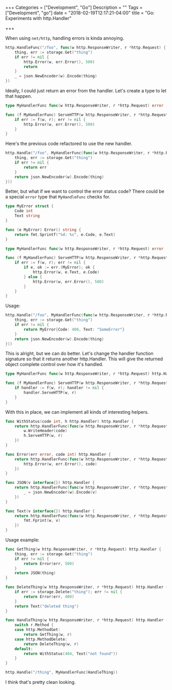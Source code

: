 +++
Categories = ["Development", "Go"]
Description = ""
Tags = ["Development", "go"]
date = "2018-02-19T12:17:21-04:00"
title = "Go: Experiments with http.Handler"

+++

When using `net/http`, handling errors is kinda annoying.

``` go
http.HandleFunc("/foo", func(w http.ResponseWriter, r *http.Request) {
	thing, err := storage.Get("thing")
	if err != nil {
		http.Error(w, err.Error(), 500)
		return
	}
	_ = json.NewEncoder(w).Encode(thing)
})
```

Ideally, I could just return an error from the handler. Let's create a type to let that happen.

``` go
type MyHandlerFunc func(w http.ResponseWriter, r *http.Request) error

func (f MyHandlerFunc) ServeHTTP(w http.ResponseWriter, r *http.Request) {
	if err := f(w, r); err != nil {
		http.Error(w, err.Error(), 500)
	}
}
```

Here's the previous code refactored to use the new handler.

``` go
http.Handle("/foo", MyHandlerFunc(func(w http.ResponseWriter, r *http.Request) error {
	thing, err := storage.Get("thing")
	if err != nil {
		return err
	}
	return json.NewEncoder(w).Encode(thing)
}))
```

Better, but what if we want to control the error status code? There could be a
special `error` type that `MyHandleFunc` checks for.

``` go
type MyError struct {
	Code int
	Text string
}

func (e MyError) Error() string {
	return fmt.Sprintf("%d: %s", e.Code, e.Text)
}

type MyHandlerFunc func(w http.ResponseWriter, r *http.Request) error

func (f MyHandlerFunc) ServeHTTP(w http.ResponseWriter, r *http.Request) {
	if err := f(w, r); err != nil {
		if e, ok := err.(MyError); ok {
			http.Error(w, e.Text, e.Code)
		} else {
			http.Error(w, err.Error(), 500)
		}
	}
}
```

Usage:

``` go
http.Handle("/foo", MyHandlerFunc(func(w http.ResponseWriter, r *http.Request) error {
	thing, err := storage.Get("thing")
	if err != nil {
		return MyError{Code: 400, Text: "SomeError"}
	}
	return json.NewEncoder(w).Encode(thing)
}))
```

This is alright, but we can do better. Let's change the handler function signature so
that it returns another http.Handler. This will give the returned object complete control
over how it's handled.

``` go
type MyHandlerFunc func(w http.ResponseWriter, r *http.Request) http.Handler

func (f MyHandlerFunc) ServeHTTP(w http.ResponseWriter, r *http.Request) {
	if handler := f(w, r); handler != nil {
		handler.ServeHTTP(w, r)
	}
}
```

With this in place, we can implement all kinds of interesting helpers.

``` go
func WithStatus(code int, h http.Handler) http.Handler {
	return http.HandlerFunc(func(w http.ResponseWriter, r *http.Request) {
		w.WriteHeader(code)
		h.ServeHTTP(w, r)
	})
}

func Error(err error, code int) http.Handler {
	return http.HandlerFunc(func(w http.ResponseWriter, r *http.Request) {
		http.Error(w, err.Error(), code)
	})
}

func JSON(v interface{}) http.Handler {
	return http.HandlerFunc(func(w http.ResponseWriter, r *http.Request) {
		_ = json.NewEncoder(w).Encode(v)
	})
}

func Text(v interface{}) http.Handler {
	return http.HandlerFunc(func(w http.ResponseWriter, r *http.Request) {
		fmt.Fprint(w, v)
	})
}
```

Usage example:

``` go
func GetThing(w http.ResponseWriter, r *http.Request) http.Handler {
	thing, err := storage.Get("thing")
	if err != nil {
		return Error(err, 500)
	}
	return JSON(thing)
}

func DeleteThing(w http.ResponseWriter, r *http.Request) http.Handler {
	if err := storage.Delete("thing"); err != nil {
		return Error(err, 400)
	}
	return Text("deleted thing")
}

func HandleThing(w http.ResponseWriter, r *http.Request) http.Handler {
	switch r.Method {
	case http.MethodGet:
		return GetThing(w, r)
	case http.MethodDelete:
		return DeleteThing(w, r)
	default:
		return WithStatus(404, Text("not found"))
	}
}

http.Handle("/thing", MyHandlerFunc(HandleThing))
```

I think that's pretty clean looking.